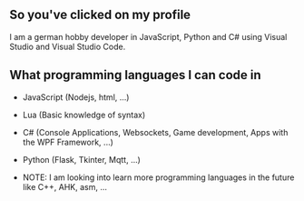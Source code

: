 ## So you've clicked on my profile
I am a german hobby developer in JavaScript, Python and C# 
using Visual Studio and Visual Studio Code.

## What programming languages I can code in
- JavaScript (Nodejs, html, ...)
- Lua (Basic knowledge of syntax)
- C# (Console Applications, Websockets, Game development, Apps with the WPF Framework, ...)
- Python (Flask, Tkinter, Mqtt, ...)

- NOTE: I am looking into learn more programming languages in the future like C++, AHK, asm, ...
